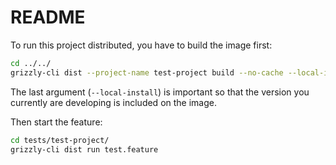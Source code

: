 # README

To run this project distributed, you have to build the image first:

```bash
cd ../../
grizzly-cli dist --project-name test-project build --no-cache --local-install
```

The last argument (`--local-install`) is important so that the version you currently are developing is included on the image.

Then start the feature:
```bash
cd tests/test-project/
grizzly-cli dist run test.feature
```
